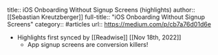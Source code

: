 title:: iOS Onboarding Without Signup Screens (highlights)
author:: [[Sebastian Kreutzberger]]
full-title:: "iOS Onboarding Without Signup Screens"
category:: #articles
url:: https://medium.com/p/cb7a76d01d6e

- Highlights first synced by [[Readwise]] [[Nov 18th, 2022]]
	- App signup screens are conversion killers!